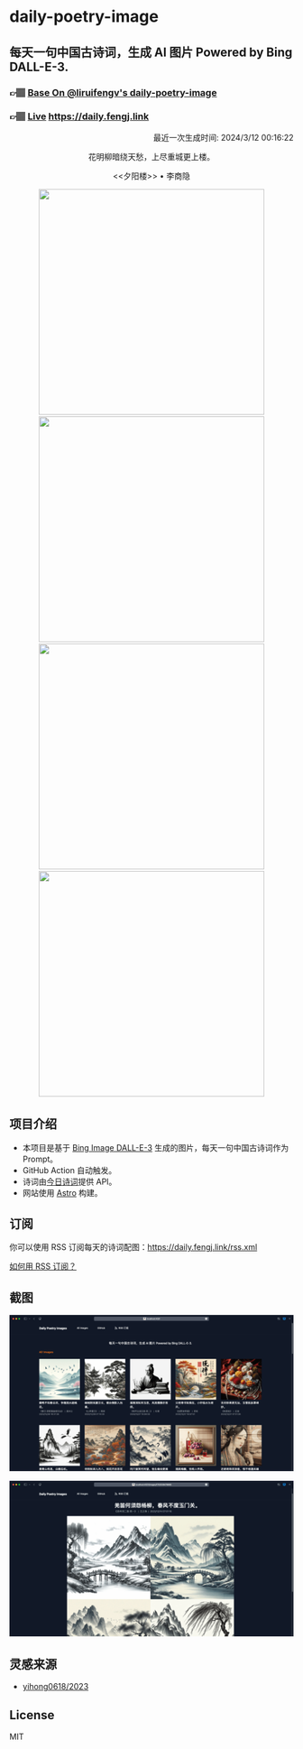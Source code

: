 
# daily-poetry-image

## 每天一句中国古诗词，生成 AI 图片 Powered by Bing DALL-E-3.

### 👉🏽 [Base On @liruifengv's daily-poetry-image](https://github.com/liruifengv/daily-poetry-image)

### 👉🏽 [Live](https://daily.fengj.link) https://daily.fengj.link

<p align="right">
  最近一次生成时间: 2024/3/12 00:16:22
</p>
<p align="center">
花明柳暗绕天愁，上尽重城更上楼。
</p>
<p align="center">
<<夕阳楼>> • 李商隐
</p>
<p align="center">
<img src="https://tse1.mm.bing.net/th/id/OIG2.bQcKZwg5t_08VztklpVg" height="400" width="400" />
<img src="https://tse4.mm.bing.net/th/id/OIG2.AoY1WpM8yL0NCkNaYH7F" height="400" width="400" />
<img src="https://tse4.mm.bing.net/th/id/OIG2.I1DnSwVimsv9d_ndBOcI" height="400" width="400" />
<img src="https://tse3.mm.bing.net/th/id/OIG2.Wj6Yjq2FNr9wNVEi4QtS" height="400" width="400" />
</p>

## 项目介绍

-   本项目是基于 [Bing Image DALL-E-3](https://www.bing.com/images/create) 生成的图片，每天一句中国古诗词作为 Prompt。
-   GitHub Action 自动触发。
-   诗词由[今日诗词](https://www.jinrishici.com/)提供 API。
-   网站使用 [Astro](https://astro.build) 构建。

## 订阅

你可以使用 RSS 订阅每天的诗词配图：https://daily.fengj.link/rss.xml

[如何用 RSS 订阅？](https://zhuanlan.zhihu.com/p/55026716)

## 截图

![图片列表](./screenshots/Snipaste_2023-12-28_21-00-26.png)

![图片详情](./screenshots/Snipaste_2023-12-28_21-00-53.png)

## 灵感来源

-   [yihong0618/2023](https://github.com/yihong0618/2023)

## License

MIT
